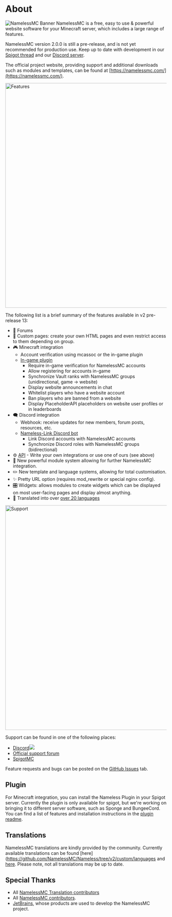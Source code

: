 # About
![NamelessMC Banner](https://i.imgur.com/gt8uezk.png)
NamelessMC is a free, easy to use & powerful website software for your Minecraft server, which includes a large range of features.

NamelessMC version 2.0.0 is still a pre-release, and is not yet recommended for production use. Keep up to date with development in our [Spigot thread](https://www.spigotmc.org/threads/nameless-minecraft-website-software.34810) and our [Discord server](https://discord.gg/nameless).

The official project website, providing support and additional downloads such as modules and templates, can be found at [https://namelessmc.com/](https://namelessmc.com/).

<img src="https://user-images.githubusercontent.com/26070412/137838580-168ebd24-a222-4a64-a220-d3029650f0ab.png" alt="Features" width="700">

The following list is a brief summary of the features available in v2 pre-release 13:
* 🙋 Forums
* 📃 Custom pages: create your own HTML pages and even restrict access to them depending on group.
* 🎮 Minecraft integration
  * Account verification using mcassoc or the in-game plugin
  * [In-game plugin](https://www.spigotmc.org/resources/nameless-plugin-for-v2.59032)
    * Require in-game verification for NamelessMC accounts
    * Allow registering for accounts in-game
    * Synchronize Vault ranks with NamelessMC groups (unidirectional, game -> website)
    * Display website announcements in chat
    * Whitelist players who have a website account
    * Ban players who are banned from a website
    * Display PlaceholderAPI placeholders on website user profiles or in leaderboards
* 🗨️ Discord integration
  * Webhook: receive updates for new members, forum posts, resources, etc.
  * [Nameless-Link Discord bot](https://github.com/NamelessMC/Nameless-Link/wiki/Setup)
    * Link Discord accounts with NamelessMC accounts
    * Synchronize Discord roles with NamelessMC groups (bidirectional)
* ⚙️ [API](https://github.com/NamelessMC/Nameless/wiki/v2-API) - Write your own integrations or use one of ours (see above)
* 🧩 New powerful module system allowing for further NamelessMC integration.
* ✏️ New template and language systems, allowing for total customisation.
* ✨ Pretty URL option (requires mod_rewrite or special nginx config).
* 🎛 Widgets: allows modules to create widgets which can be displayed on most user-facing pages and display almost anything.
* 🚩 Translated into over [over 20 languages](https://github.com/NamelessMC/Nameless/tree/v2/custom/languages)


<img src="https://user-images.githubusercontent.com/26070412/137838954-c0f26ae0-d5f9-429e-89ed-db22441a2057.png" alt="Support" width="700">

Support can be found in one of the following places:
- [Discord<img src="https://discordapp.com/api/guilds/246705793066467328/widget.png?style=shield">](https://discord.gg/nameless)
- [Official support forum](https://namelessmc.com/forum)
- [SpigotMC](https://www.spigotmc.org/threads/nameless-minecraft-website-software.34810/)

Feature requests and bugs can be posted on the [GitHub Issues](https://github.com/NamelessMC/Nameless/issues) tab.

## Plugin
For Minecraft integration, you can install the Nameless Plugin in your Spigot server. Currently the plugin is only available for spigot, but we're working on bringing it to different server software, such as Sponge and BungeeCord. You can find a list of features and installation instructions in the [plugin readme](https://github.com/NamelessMC/Nameless-Plugin/blob/master/README.md).

## Translations
NamelessMC translations are kindly provided by the community. Currently available translations can be found [here](https://github.com/NamelessMC/Nameless/tree/v2/custom/languages and [here](https://translate.namelessmc.com). Please note, not all translations may be up to date.

## Special Thanks
* All [NamelessMC Translation contributors](https://github.com/NamelessMC/Nameless/CONTRIBUTORS.md)
* All [NamelessMC contributors](https://github.com/NamelessMC/Nameless/graphs/contributors).
* [JetBrains](https://www.jetbrains.com/), whose products are used to develop the NamelessMC project.
